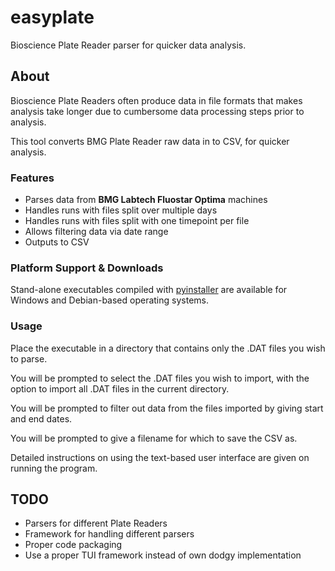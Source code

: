 # easyplate
Bioscience Plate Reader parser for quicker data analysis.

## About
Bioscience Plate Readers often produce data in file formats that makes analysis take longer due to cumbersome data processing steps prior to analysis.

This tool converts BMG Plate Reader raw data in to CSV, for quicker analysis.

### Features
- Parses data from **BMG Labtech Fluostar Optima** machines
- Handles runs with files split over multiple days
- Handles runs with files split with one timepoint per file
- Allows filtering data via date range
- Outputs to CSV

### Platform Support & Downloads
Stand-alone executables compiled with [pyinstaller](https://github.com/pyinstaller/pyinstaller) are available for Windows and Debian-based operating systems.

### Usage
Place the executable in a directory that contains only the .DAT files you wish to parse.

You will be prompted to select the .DAT files you wish to import, with the option to import all .DAT files in the current directory.

You will be prompted to filter out data from the files imported by giving  start and end dates.

You will be prompted to give a filename for which to save the CSV as.

Detailed instructions on using the text-based user interface are given on running the program.

## TODO
- Parsers for different Plate Readers
- Framework for handling different parsers
- Proper code packaging
- Use a proper TUI framework instead of own dodgy implementation
